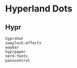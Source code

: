 # Hyperland Dots

## Hypr
```
hyprshot
swaylock-effects
waybar
hyprpaper
nerd-fonts
pavucontrol
```
